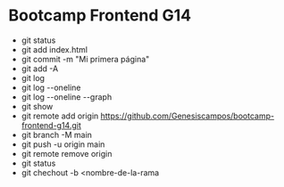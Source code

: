 # Bootcamp Frontend G14
* git status
* git add index.html
* git commit -m "Mi primera página"
* git add -A
* git log
* git log --oneline
* git log --oneline --graph
* git show <hash>
* git remote add origin https://github.com/Genesiscampos/bootcamp-frontend-g14.git
* git branch -M main
* git push -u origin main
* git remote remove origin
* git status
* git chechout -b <nombre-de-la-rama
>